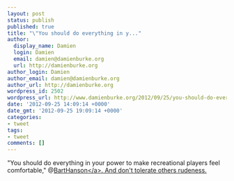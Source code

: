 ```yaml
---
layout: post
status: publish
published: true
title: "\"You should do everything in y..."
author:
  display_name: Damien
  login: Damien
  email: damien@damienburke.org
  url: http://damienburke.org
author_login: Damien
author_email: damien@damienburke.org
author_url: http://damienburke.org
wordpress_id: 2502
wordpress_url: http://www.damienburke.org/2012/09/25/you-should-do-everything-in-y/
date: '2012-09-25 14:09:14 +0000'
date_gmt: '2012-09-25 19:09:14 +0000'
categories:
- tweet
tags:
- tweet
comments: []
---
```

<p>"You should do everything in your power to make recreational players feel comfortable," @<a href="http:&#47;&#47;twitter.com&#47;BartHanson" class="aktt_username">BartHanson<&#47;a>. And don't tolerate others rudeness.</p>
